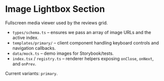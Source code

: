 # Image Lightbox Section

Fullscreen media viewer used by the reviews grid.

- `types/schema.ts` – ensures we pass an array of image URLs and the active index.
- `templates/primary/` – client component handling keyboard controls and navigation callbacks.
- `data/mock.ts` – demo images for Storybook/tests.
- `index.tsx` / `registry.ts` – renderer helpers exposing `onClose`, `onNext`, and `onPrev`.

Current variants: `primary`.
